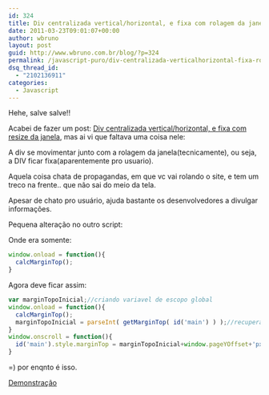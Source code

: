 ```yaml
---
id: 324
title: Div centralizada vertical/horizontal, e fixa com rolagem da janela
date: 2011-03-23T09:01:07+00:00
author: wbruno
layout: post
guid: http://www.wbruno.com.br/blog/?p=324
permalink: /javascript-puro/div-centralizada-verticalhorizontal-fixa-rolagem-da-janela/
dsq_thread_id:
  - "2102136911"
categories:
  - Javascript
---
```

Hehe, salve salve!!

Acabei de fazer um post: [Div centralizada vertical/horizontal, e fixa com resize da janela](https://wbruno.com.br/javascript-puro/div-centralizada-verticalhorizontal-fixa-resize-janela/), mas ai vi que faltava uma coisa nele:

A div se movimentar junto com a rolagem da janela(tecnicamente), ou seja, a DIV ficar fixa(aparentemente pro usuario).

Aquela coisa chata de propagandas, em que vc vai rolando o site, e tem um treco na frente.. que não sai do meio da tela.

<!--more-->



Apesar de chato pro usuário, ajuda bastante os desenvolvedores a divulgar informações.

Pequena alteração no outro script:

Onde era somente:

``` js
window.onload = function(){
  calcMarginTop();
}
```

Agora deve ficar assim:

``` js
var marginTopoInicial;//criando variavel de escopo global
window.onload = function(){
  calcMarginTop();
  marginTopoInicial = parseInt( getMarginTop( id('main') ) );//recuperando o marginTop inicial
}
window.onscroll = function(){
  id('main').style.marginTop = marginTopoInicial+window.pageYOffset+'px';//levando em conta o scroll
}
```

=) por enqnto é isso.

<a href="http://www.wbruno.com.br/scripts/div-centralizada-fixed.html" target="_blank">Demonstração</a>
